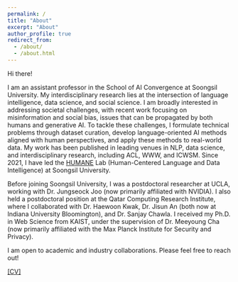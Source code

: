 ```yaml
---
permalink: /
title: "About"
excerpt: "About"
author_profile: true
redirect_from:
  - /about/
  - /about.html
---
```


Hi there!

I am an assistant professor in the School of AI Convergence at Soongsil University. My interdisciplinary research lies at the intersection of language intelligence, data science, and social science. I am broadly interested in addressing societal challenges, with recent work focusing on misinformation and social bias, issues that can be propagated by both humans and generative AI.  To tackle these challenges, I formulate technical problems through dataset curation, develop language-oriented AI methods aligned with human perspectives, and apply these methods to real-world data. My work has been published in leading venues in NLP, data science, and interdisciplinary research, including ACL, WWW, and ICWSM. Since 2021, I have led the [HUMANE](https://ssu-humane.github.io) Lab (Human-Centered Language and Data Intelligence) at Soongsil University. 

Before joining Soongsil University, I was a postdoctoral researcher at UCLA, working with Dr. Jungseock Joo (now primarily affiliated with NVIDIA). I also held a postdoctoral position at the Qatar Computing Research Institute, where I collaborated with Dr. Haewoon Kwak, Dr. Jisun An (both now at Indiana University Bloomington), and Dr. Sanjay Chawla. I received my Ph.D. in Web Science from KAIST, under the supervision of Dr. Meeyoung Cha (now primarily affiliated with the Max Planck Institute for Security and Privacy).

I am open to academic and industry collaborations. Please feel free to reach out!

[\[CV\]](/files/Kunwoo_CV.pdf)


<!--- 
# News

{% for post in site.news reversed %}
  {% include archive-single-news.html %}
{% endfor %}
-->
